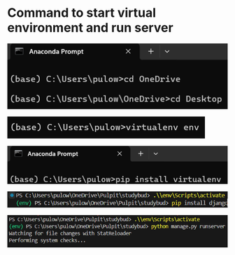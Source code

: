 # Command to start virtual environment and run server

![](https://github.com/JakubTabor/Django_discord_like_project/blob/discord_like_website/Images/command_desktop.png)

![](https://github.com/JakubTabor/Django_discord_like_project/blob/discord_like_website/Images/env_folder_creation.png)

![](https://github.com/JakubTabor/Django_discord_like_project/blob/discord_like_website/Images/instalation_of_virtualenv.png)

![](https://github.com/JakubTabor/Django_discord_like_project/blob/discord_like_website/Images/installation_of_django_env.png)

![](https://github.com/JakubTabor/Django_discord_like_project/blob/main/Images/start_virtualenv_and_run_server.png)
